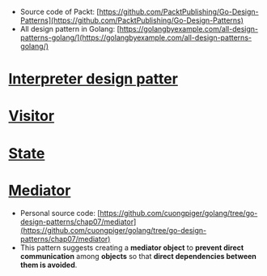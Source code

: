 * Source code of Packt: [https://github.com/PacktPublishing/Go-Design-Patterns](https://github.com/PacktPublishing/Go-Design-Patterns)
* All design pattern in Golang: [https://golangbyexample.com/all-design-patterns-golang/](https://golangbyexample.com/all-design-patterns-golang/)

# [Interpreter design patter](https://viblo.asia/p/interpreter-design-pattern-tro-thu-dac-luc-cua-developers-djeZ1d43KWz)
# [Visitor](https://viblo.asia/p/visitor-design-pattern-tro-thu-dac-luc-cua-developers-gDVK2oGeZLj)

# [State](https://viblo.asia/p/state-design-pattern-07LKXjPDlV4)
# [Mediator](https://golangbyexample.com/mediator-design-pattern-golang/)
* Personal source code: [https://github.com/cuongpiger/golang/tree/go-design-patterns/chap07/mediator](https://github.com/cuongpiger/golang/tree/go-design-patterns/chap07/mediator)
* This pattern suggests creating a **mediator object** to **prevent direct communication** among **objects** so that **direct dependencies between them is avoided**.